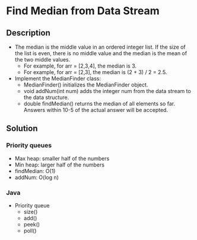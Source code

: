 # Find Median from Data Stream

## Description

* The median is the middle value in an ordered integer list. If the size of the list is even, there is no middle value and the median is the mean of the two middle values.
  * For example, for arr = [2,3,4], the median is 3.
  * For example, for arr = [2,3], the median is (2 + 3) / 2 = 2.5.
* Implement the MedianFinder class:
  * MedianFinder() initializes the MedianFinder object.
  * void addNum(int num) adds the integer num from the data stream to the data structure.
  * double findMedian() returns the median of all elements so far. Answers within 10-5 of the actual answer will be accepted.

## Solution

### Priority queues

* Max heap: smaller half of the numbers
* Min heap: larger half of the numbers
* findMedian: O(1)
* addNum: O(log n)

### Java

* Priority queue
  * size()
  * add()
  * peek()
  * poll()
